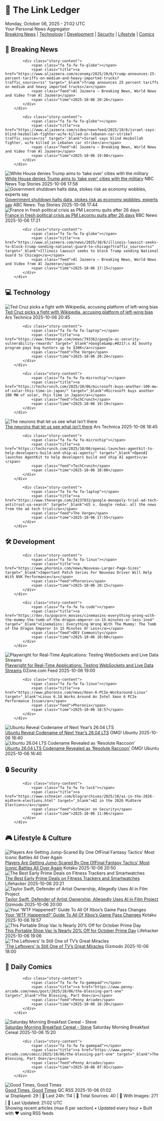 <!-- Processing 54 RSS feeds at 2025-10-06 21:01:53 UTC -->
<!-- Processing: Poorly Drawn Lines -->
<!-- Processing: Garfield -->
<!-- Processing: CNN Top Stories -->
<!-- Processing: CNN Breaking News -->
<!-- Processing: BBC Breaking News -->
<!-- Processing: Al Jazeera Breaking News -->
<!-- Processing: Associated Press Breaking -->
<!-- Processing: ABC News Breaking -->
<!-- Processing: Guardian World News -->
<!-- Processing: The Verge -->
<!-- Processing: Ars Technica -->
<!-- Processing: Phoronix Linux News -->
<!-- Processing: It's FOSS -->
<!-- Processing: OMG! Ubuntu -->
<!-- Processing: GitLab Blog -->
<!-- Processing: DZone -->
<!-- Processing: Martin Fowler -->
<!-- Processing: Lifehacker -->
<!-- Processing: Kotaku -->
<!-- Processing: Krebs on Security -->
<!-- Processing: Schneier on Security -->
<!-- Generated 8 new posts out of 21 feeds processed -->
<div class="newspaper-header">
    <h1 class="newspaper-title">📰 The Link Ledger</h1>
    <div class="newspaper-date">Monday, October 06, 2025 - 21:02 UTC</div>
    <div class="newspaper-subtitle">Your Personal News Aggregator</div>
</div>

<div class="newspaper-nav">
    <a href="#breaking">Breaking News</a> |
    <a href="#tech">Technology</a> |
    <a href="#dev">Development</a> |
    <a href="#security">Security</a> |
    <a href="#lifestyle">Lifestyle</a> |
    <a href="#webcomics">Comics</a>
</div>

<div class="news-section breaking-news" id="breaking">
<h2 class="section-header">🚨 Breaking News</h2>
<div class="stories-container">
<div class="story">
            
            <div class="story-content">
                <span class="fa fa-fw fa-globe"></span>
                <span class="title"><a href="https://www.aljazeera.com/economy/2025/10/6/trump-announces-25-percent-tariffs-on-medium-and-heavy-imported-trucks?traffic_source=rss" target="_blank">Trump announces 25 percent tariffs on medium and heavy imported trucks</a></span>
                <span class="feed">Al Jazeera – Breaking News, World News and Video from Al Jazeera</span>
                <span class="time">2025-10-06 20:26</span>
            </div>
        </div>
<div class="story">
            
            <div class="story-content">
                <span class="fa fa-fw fa-globe"></span>
                <span class="title"><a href="https://www.aljazeera.com/video/newsfeed/2025/10/6/israel-says-blind-hezbollah-fighter-wife-killed-in-lebanon-car-strike?traffic_source=rss" target="_blank">Israel says blind Hezbollah fighter, wife killed in Lebanon car strike</a></span>
                <span class="feed">Al Jazeera – Breaking News, World News and Video from Al Jazeera</span>
                <span class="time">2025-10-06 19:08</span>
            </div>
        </div>
<div class="story">
            <img src="https://media-cldnry.s-nbcnews.com/image/upload/t_fit_1500w/mpx/2704722219/2025_10/1759773481784_f_mo_dc_leavitt_denies_cities_251006_1920x1080-xsx0vy.jpg" alt="White House denies Trump aims to &#x27;take over&#x27; cities with the military" class="story-image" loading="lazy" onerror="this.style.display='none'">
            <div class="story-content">
                <span class="fa fa-fw fa-broadcast-tower"></span>
                <span class="title"><a href="https://www.nbcnews.com/video/white-house-denies-trump-aims-to-take-over-cities-with-the-military-249191493763" target="_blank">White House denies Trump aims to &#x27;take over&#x27; cities with the military</a></span>
                <span class="feed">NBC News Top Stories</span>
                <span class="time">2025-10-06 17:58</span>
            </div>
        </div>
<div class="story">
            <img src="https://s.abcnews.com/images/Business/dept-labor-1-rt-gmh-251006_1759767936640_hpMain_4x3t_384.jpg" alt="Government shutdown halts data, stokes risk as economy wobbles, experts say" class="story-image" loading="lazy" onerror="this.style.display='none'">
            <div class="story-content">
                <span class="fa fa-fw fa-tv"></span>
                <span class="title"><a href="https://abcnews.go.com/Business/government-shutdown-halts-data-stokes-risk-economy-wobbles/story?id=126259604" target="_blank">Government shutdown halts data, stokes risk as economy wobbles, experts say</a></span>
                <span class="feed">ABC News: Top Stories</span>
                <span class="time">2025-10-06 17:44</span>
            </div>
        </div>
<div class="story">
            <img src="https://ichef.bbci.co.uk/ace/standard/240/cpsprodpb/023b/live/68dfa340-a2c1-11f0-b741-177e3e2c2fc7.jpg" alt="France in fresh political crisis as PM Lecornu quits after 26 days" class="story-image" loading="lazy" onerror="this.style.display='none'">
            <div class="story-content">
                <span class="fa fa-fw fa-earth-americas"></span>
                <span class="title"><a href="https://www.bbc.com/news/articles/cewn9k0w9rxo?at_medium=RSS&at_campaign=rss" target="_blank">France in fresh political crisis as PM Lecornu quits after 26 days</a></span>
                <span class="feed">BBC News</span>
                <span class="time">2025-10-06 17:21</span>
            </div>
        </div>
<div class="story">
            
            <div class="story-content">
                <span class="fa fa-fw fa-globe"></span>
                <span class="title"><a href="https://www.aljazeera.com/news/2025/10/6/illinois-lawsuit-seeks-to-block-trump-sending-national-guard-to-chicago?traffic_source=rss" target="_blank">Illinois lawsuit seeks to block Trump sending National Guard to Chicago</a></span>
                <span class="feed">Al Jazeera – Breaking News, World News and Video from Al Jazeera</span>
                <span class="time">2025-10-06 17:15</span>
            </div>
        </div>
</div>
</div>
<div class="news-section tech-news" id="tech">
<h2 class="section-header">💻 Technology</h2>
<div class="stories-container">
<div class="story">
            <img src="https://cdn.arstechnica.net/wp-content/uploads/2025/10/ted-cruz-500x500-1759781343.jpg" alt="Ted Cruz picks a fight with Wikipedia, accusing platform of left-wing bias" class="story-image" loading="lazy" onerror="this.style.display='none'">
            <div class="story-content">
                <span class="fa fa-fw fa-cog"></span>
                <span class="title"><a href="https://arstechnica.com/tech-policy/2025/10/ted-cruz-picks-a-fight-with-wikipedia-accusing-platform-of-left-wing-bias/" target="_blank">Ted Cruz picks a fight with Wikipedia, accusing platform of left-wing bias</a></span>
                <span class="feed">Ars Technica</span>
                <span class="time">2025-10-06 20:45</span>
            </div>
        </div>
<div class="story">
            
            <div class="story-content">
                <span class="fa fa-fw fa-laptop"></span>
                <span class="title"><a href="https://www.theverge.com/news/793362/google-ai-security-vulnerability-rewards" target="_blank">Google&amp;#8217;s AI bounty program pays bug hunters up to $30K</a></span>
                <span class="feed">The Verge</span>
                <span class="time">2025-10-06 20:24</span>
            </div>
        </div>
<div class="story">
            
            <div class="story-content">
                <span class="fa fa-fw fa-microchip"></span>
                <span class="title"><a href="https://techcrunch.com/2025/10/06/microsoft-buys-another-100-mw-of-solar-this-time-in-japan/" target="_blank">Microsoft buys another 100 MW of solar, this time in Japan</a></span>
                <span class="feed">TechCrunch</span>
                <span class="time">2025-10-06 19:19</span>
            </div>
        </div>
<div class="story">
            <img src="https://cdn.arstechnica.net/wp-content/uploads/2025/10/Kanizsa_triangle-500x500.png" alt="The neurons that let us see what isn’t there" class="story-image" loading="lazy" onerror="this.style.display='none'">
            <div class="story-content">
                <span class="fa fa-fw fa-cog"></span>
                <span class="title"><a href="https://arstechnica.com/science/2025/10/the-neurons-that-let-us-see-what-isnt-there/" target="_blank">The neurons that let us see what isn’t there</a></span>
                <span class="feed">Ars Technica</span>
                <span class="time">2025-10-06 18:45</span>
            </div>
        </div>
<div class="story">
            
            <div class="story-content">
                <span class="fa fa-fw fa-microchip"></span>
                <span class="title"><a href="https://techcrunch.com/2025/10/06/openai-launches-agentkit-to-help-developers-build-and-ship-ai-agents/" target="_blank">OpenAI launches AgentKit to help developers build and ship AI agents</a></span>
                <span class="feed">TechCrunch</span>
                <span class="time">2025-10-06 18:00</span>
            </div>
        </div>
<div class="story">
            
            <div class="story-content">
                <span class="fa fa-fw fa-laptop"></span>
                <span class="title"><a href="https://www.theverge.com/24237832/google-monopoly-trial-ad-tech-antitrust-us-search" target="_blank">US v. Google redux: all the news from the ad tech trial</a></span>
                <span class="feed">The Verge</span>
                <span class="time">2025-10-06 17:55</span>
            </div>
        </div>
</div>
</div>
<div class="news-section dev-news" id="dev">
<h2 class="section-header">🛠️ Development</h2>
<div class="stories-container">
<div class="story">
            
            <div class="story-content">
                <span class="fa fa-fw fa-linux"></span>
                <span class="title"><a href="https://www.phoronix.com/news/Nouveau-Larger-Page-Sizes" target="_blank">Important Patch Series For Nouveau Driver Will Help With NVK Performance</a></span>
                <span class="feed">Phoronix</span>
                <span class="time">2025-10-06 20:15</span>
            </div>
        </div>
<div class="story">
            
            <div class="story-content">
                <span class="fa fa-fw fa-code"></span>
                <span class="title"><a href="https://dev.to/popcorn_movies/cinemasins-everything-wrong-with-the-mummy-the-tomb-of-the-dragon-emperor-in-15-minutes-or-less-1no4" target="_blank">CinemaSins: Everything Wrong With The Mummy: The Tomb of the Dragon Emperor In 15 Minutes Or Less</a></span>
                <span class="feed">DEV Community</span>
                <span class="time">2025-10-06 20:00</span>
            </div>
        </div>
<div class="story">
            <img src="https://dz2cdn1.dzone.com/thumbnail?fid=18674330&w=600" alt="Playwright for Real-Time Applications: Testing WebSockets and Live Data Streams" class="story-image" loading="lazy" onerror="this.style.display='none'">
            <div class="story-content">
                <span class="fa fa-fw fa-newspaper"></span>
                <span class="title"><a href="https://dzone.com/articles/playwright-for-real-time-applications-testing-webs" target="_blank">Playwright for Real-Time Applications: Testing WebSockets and Live Data Streams</a></span>
                <span class="feed">DZone.com Feed</span>
                <span class="time">2025-10-06 19:00</span>
            </div>
        </div>
<div class="story">
            
            <div class="story-content">
                <span class="fa fa-fw fa-linux"></span>
                <span class="title"><a href="https://www.phoronix.com/news/Xeon-6-PCIe-Workaround-Linux" target="_blank">Linux 6.18 Works Around An Intel Xeon 6 PCIe Performance Issue</a></span>
                <span class="feed">Phoronix</span>
                <span class="time">2025-10-06 18:57</span>
            </div>
        </div>
<div class="story">
            <img src="https://i0.wp.com/www.omgubuntu.co.uk/wp-content/uploads/2025/10/Ubuntu-2604-resolute.jpg?resize=406%2C232&amp;ssl=1" alt="Ubuntu Reveal Codename of Next Year’s 26.04 LTS" class="story-image" loading="lazy" onerror="this.style.display='none'">
            <div class="story-content">
                <span class="fa fa-fw fa-ubuntu"></span>
                <span class="title"><a href="https://www.omgubuntu.co.uk/2025/10/ubuntu-26-04-lts-codename-resolute-raccoon" target="_blank">Ubuntu Reveal Codename of Next Year’s 26.04 LTS</a></span>
                <span class="feed">OMG! Ubuntu</span>
                <span class="time">2025-10-06 16:40</span>
            </div>
        </div>
<div class="story">
            <img src="https://i0.wp.com/www.omgubuntu.co.uk/wp-content/uploads/2023/10/ubuntu-news.jpg?resize=406%2C232&amp;ssl=1" alt="Ubuntu 26.04 LTS Codename Revealed as ‘Resolute Raccoon’" class="story-image" loading="lazy" onerror="this.style.display='none'">
            <div class="story-content">
                <span class="fa fa-fw fa-ubuntu"></span>
                <span class="title"><a href="https://www.omgubuntu.co.uk/2025/10/ubuntu-26-04-lts-codename-resolute-raccoon" target="_blank">Ubuntu 26.04 LTS Codename Revealed as ‘Resolute Raccoon’</a></span>
                <span class="feed">OMG! Ubuntu</span>
                <span class="time">2025-10-06 16:40</span>
            </div>
        </div>
</div>
</div>
<div class="news-section security-news" id="security">
<h2 class="section-header">🔒 Security</h2>
<div class="stories-container">
<div class="story">
            
            <div class="story-content">
                <span class="fa fa-fw fa-lock"></span>
                <span class="title"><a href="https://www.schneier.com/blog/archives/2025/10/ai-in-the-2026-midterm-elections.html" target="_blank">AI in the 2026 Midterm Elections</a></span>
                <span class="feed">Schneier on Security</span>
                <span class="time">2025-10-06 11:06</span>
            </div>
        </div>
</div>
</div>
<div class="news-section lifestyle-news" id="lifestyle">
<h2 class="section-header">🎮 Lifestyle & Culture</h2>
<div class="stories-container">
<div class="story">
            <img src="https://kotaku.com/app/uploads/2025/10/FFT-Monks.jpg" alt="Players Are Getting Jump-Scared By One OfFinal Fantasy Tactics’ Most Iconic Battles All Over Again" class="story-image" loading="lazy" onerror="this.style.display='none'">
            <div class="story-content">
                <span class="fa fa-fw fa-gamepad"></span>
                <span class="title"><a href="https://kotaku.com/final-fantasy-tactics-rare-battles-monks-grogh-heights-2000632127" target="_blank">Players Are Getting Jump-Scared By One OfFinal Fantasy Tactics’ Most Iconic Battles All Over Again</a></span>
                <span class="feed">Kotaku</span>
                <span class="time">2025-10-06 20:50</span>
            </div>
        </div>
<div class="story">
            <img src="https://lifehacker.com/imagery/articles/01K6XHGFGBDQ9F7MJM6Y86PG8R/hero-image.jpg" alt="The Best Early Prime Deals on Fitness Trackers and Smartwatches" class="story-image" loading="lazy" onerror="this.style.display='none'">
            <div class="story-content">
                <span class="fa fa-fw fa-life-ring"></span>
                <span class="title"><a href="https://lifehacker.com/health/fitness-trackers-smartwatches-october-prime-day-2025?utm_medium=RSS" target="_blank">The Best Early Prime Deals on Fitness Trackers and Smartwatches</a></span>
                <span class="feed">Lifehacker</span>
                <span class="time">2025-10-06 20:21</span>
            </div>
        </div>
<div class="story">
            <img src="https://gizmodo.com/app/uploads/2024/01/d17ad740066c75d712938cbb4af24db8-1024x575.jpg" alt="Taylor Swift, Defender of Artist Ownership, Allegedly Uses AI in Film Project" class="story-image" loading="lazy" onerror="this.style.display='none'">
            <div class="story-content">
                <span class="fa fa-fw fa-computer"></span>
                <span class="title"><a href="https://gizmodo.com/taylor-swift-defender-of-artist-ownership-allegedly-uses-ai-in-film-project-2000668170" target="_blank">Taylor Swift, Defender of Artist Ownership, Allegedly Uses AI in Film Project</a></span>
                <span class="feed">Gizmodo</span>
                <span class="time">2025-10-06 20:00</span>
            </div>
        </div>
<div class="story">
            <img src="https://kotaku.com/app/uploads/2025/10/MCMAIN.jpg" alt="Your ‘WTF Happened?’ Guide To All Of Xbox’s Game Pass Changes" class="story-image" loading="lazy" onerror="this.style.display='none'">
            <div class="story-content">
                <span class="fa fa-fw fa-gamepad"></span>
                <span class="title"><a href="https://kotaku.com/xbox-game-pass-ultimate-price-hike-cod-2000632122" target="_blank">Your ‘WTF Happened?’ Guide To All Of Xbox’s Game Pass Changes</a></span>
                <span class="feed">Kotaku</span>
                <span class="time">2025-10-06 19:57</span>
            </div>
        </div>
<div class="story">
            <img src="https://lifehacker.com/imagery/articles/01K6XDRXVH24Y0XMPJKM3SDAHB/hero-image.png" alt="This Portable Shop Vac Is Nearly 20% Off for October Prime Day" class="story-image" loading="lazy" onerror="this.style.display='none'">
            <div class="story-content">
                <span class="fa fa-fw fa-life-ring"></span>
                <span class="title"><a href="https://lifehacker.com/home/dewalt-wet-dry-shop-vac-october-prime-day-2025?utm_medium=RSS" target="_blank">This Portable Shop Vac Is Nearly 20% Off for October Prime Day</a></span>
                <span class="feed">Lifehacker</span>
                <span class="time">2025-10-06 19:06</span>
            </div>
        </div>
<div class="story">
            <img src="https://gizmodo.com/app/uploads/2025/09/The-Leftovers-1280x853.jpg" alt="‘The Leftovers’ Is Still One of TV’s Great Miracles" class="story-image" loading="lazy" onerror="this.style.display='none'">
            <div class="story-content">
                <span class="fa fa-fw fa-computer"></span>
                <span class="title"><a href="https://gizmodo.com/the-leftovers-retrospective-hbo-2000665275" target="_blank">‘The Leftovers’ Is Still One of TV’s Great Miracles</a></span>
                <span class="feed">Gizmodo</span>
                <span class="time">2025-10-06 18:00</span>
            </div>
        </div>
</div>
</div>
<div class="news-section webcomics-section" id="webcomics">
<h2 class="section-header">🎨 Daily Comics</h2>
<div class="stories-container">
<div class="story">
            
            <div class="story-content">
                <span class="fa fa-fw fa-gamepad"></span>
                <span class="title"><a href="https://www.penny-arcade.com/news/post/2025/10/06/the-blessing-part-one" target="_blank">The Blessing, Part One</a></span>
                <span class="feed">Penny Arcade</span>
                <span class="time">2025-10-06 18:20</span>
            </div>
        </div>
<div class="story">
            <img src="https://www.smbc-comics.com/comics/1759640174-20251006.png" alt="Saturday Morning Breakfast Cereal - Steve" class="story-image" loading="lazy" onerror="this.style.display='none'">
            <div class="story-content">
                <span class="fa fa-fw fa-smile"></span>
                <span class="title"><a href="https://www.smbc-comics.com/comic/steve" target="_blank">Saturday Morning Breakfast Cereal - Steve</a></span>
                <span class="feed">Saturday Morning Breakfast Cereal</span>
                <span class="time">2025-10-06 15:20</span>
            </div>
        </div>
<div class="story">
            
            <div class="story-content">
                <span class="fa fa-fw fa-gamepad"></span>
                <span class="title"><a href="https://www.penny-arcade.com/comic/2025/10/06/the-blessing-part-one" target="_blank">The Blessing, Part One</a></span>
                <span class="feed">Penny Arcade</span>
                <span class="time">2025-10-06 07:01</span>
            </div>
        </div>
<div class="story">
            <img src="http://www.questionablecontent.net/comics/5672.png" alt="Good Times, Good Times" class="story-image" loading="lazy" onerror="this.style.display='none'">
            <div class="story-content">
                <span class="fa fa-fw fa-music"></span>
                <span class="title"><a href="http://questionablecontent.net/view.php?comic=5672" target="_blank">Good Times, Good Times</a></span>
                <span class="feed">QC RSS</span>
                <span class="time">2025-10-06 01:02</span>
            </div>
        </div>
</div>
</div>

<div class="newspaper-footer">
    <div class="stats">
        📊 Displayed: 29 | 📅 Last 24h: 114 | 📡 Total Sources: 40 | 📸 With Images: 271 |
        🔄 Last Updated: 21:02 UTC
    </div>
    <div class="footer-note">
        Showing recent articles (max 6 per section) • Updated every hour • Built with ❤️ using RSS feeds
    </div>
</div>
